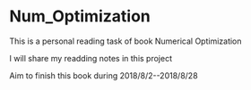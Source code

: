 # Num_Optimization

This is a personal reading task of book Numerical Optimization

I will share my readding notes in this project

Aim to finish this book during 2018/8/2--2018/8/28
